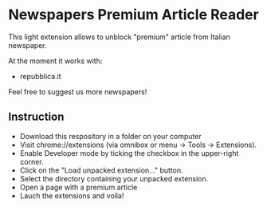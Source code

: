 # Newspapers Premium Article Reader

This light extension allows to unblock "premium" article from Italian newspaper.

At the moment it works with:
- repubblica.it

Feel free to suggest us more newspapers!

## Instruction

- Download this respository in a folder on your computer
- Visit chrome://extensions (via omnibox or menu -> Tools -> Extensions).
- Enable Developer mode by ticking the checkbox in the upper-right corner.
- Click on the "Load unpacked extension..." button.
- Select the directory containing your unpacked extension.
- Open a page with a premium article
- Lauch the extensions and voila!
